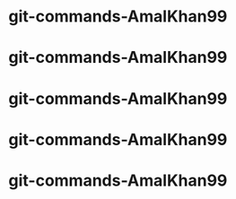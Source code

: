 # git-commands-AmalKhan99
# git-commands-AmalKhan99
# git-commands-AmalKhan99
# git-commands-AmalKhan99
# git-commands-AmalKhan99
